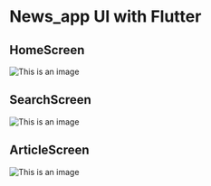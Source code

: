 # News_app UI with Flutter

## HomeScreen


![This is an image](https://i.postimg.cc/NMTQF7PL/Home-Screen.png)

## SearchScreen

![This is an image](https://i.postimg.cc/90hC7Rvb/Search-Screen.png)

## ArticleScreen

![This is an image](https://i.postimg.cc/VN2YzHg3/Article-Screen.png)
